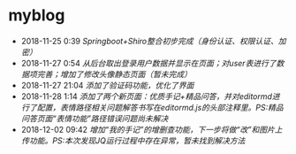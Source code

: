# myblog
+ 2018-11-25 0:39 *Springboot+Shiro整合初步完成（身份认证、权限认证、加密）*
+ 2018-11-27 0:54 *从后台取出登录用户数据并显示在页面；对user表进行了数据项完善；增加了修改头像静态页面（暂未完成）*
+ 2018-11-27 21:04 *添加了验证码功能，优化了界面*
+ 2018-11-28 1:14 *添加了两个新页面：优质手记+精品问答，并对editormd进行了配置，表情路径相关问题解答书写在editormd.js的头部注释里。PS:精品问答页面“表情功能”路径错误问题尚未解决*
+ 2018-12-02 09:42 *增加“我的手记”的增删查功能，下一步将做“改”和图片上传功能。PS:本次发现JQ运行过程中存在异常，暂未找到解决方法*
